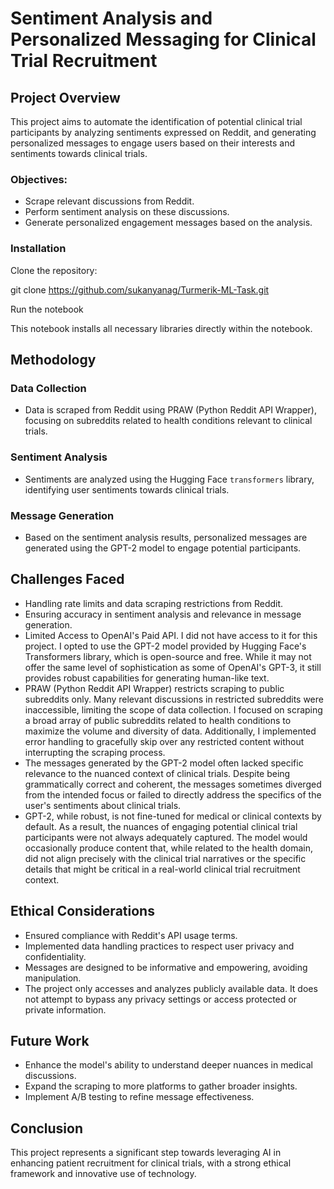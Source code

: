 # Sentiment Analysis and Personalized Messaging for Clinical Trial Recruitment

## Project Overview

This project aims to automate the identification of potential clinical trial participants by analyzing sentiments expressed on Reddit, and generating personalized messages to engage users based on their interests and sentiments towards clinical trials.

### Objectives:
- Scrape relevant discussions from Reddit.
- Perform sentiment analysis on these discussions.
- Generate personalized engagement messages based on the analysis.

### Installation

Clone the repository:

git clone https://github.com/sukanyanag/Turmerik-ML-Task.git

Run the notebook

This notebook installs all necessary libraries directly within the notebook. 

## Methodology

### Data Collection
- Data is scraped from Reddit using PRAW (Python Reddit API Wrapper), focusing on subreddits related to health conditions relevant to clinical trials.

### Sentiment Analysis
- Sentiments are analyzed using the Hugging Face `transformers` library, identifying user sentiments towards clinical trials.

### Message Generation
- Based on the sentiment analysis results, personalized messages are generated using the GPT-2 model to engage potential participants.

## Challenges Faced
- Handling rate limits and data scraping restrictions from Reddit.
- Ensuring accuracy in sentiment analysis and relevance in message generation.
- Limited Access to OpenAI's Paid API. I did not have access to it for this project. I opted to use the GPT-2 model provided by Hugging Face's Transformers library, which is open-source and free. While it may not offer the same level of sophistication as some of OpenAI's GPT-3, it still provides robust capabilities for generating human-like text.
- PRAW (Python Reddit API Wrapper) restricts scraping to public subreddits only. Many relevant discussions in restricted subreddits were inaccessible, limiting the scope of data collection. I focused on scraping a broad array of public subreddits related to health conditions to maximize the volume and diversity of data. Additionally, I implemented error handling to gracefully skip over any restricted content without interrupting the scraping process.
- The messages generated by the GPT-2 model often lacked specific relevance to the nuanced context of clinical trials. Despite being grammatically correct and coherent, the messages sometimes diverged from the intended focus or failed to directly address the specifics of the user's sentiments about clinical trials.
- GPT-2, while robust, is not fine-tuned for medical or clinical contexts by default. As a result, the nuances of engaging potential clinical trial participants were not always adequately captured. The model would occasionally produce content that, while related to the health domain, did not align precisely with the clinical trial narratives or the specific details that might be critical in a real-world clinical trial recruitment context.

## Ethical Considerations

- Ensured compliance with Reddit's API usage terms.
- Implemented data handling practices to respect user privacy and confidentiality.
- Messages are designed to be informative and empowering, avoiding manipulation.
- The project only accesses and analyzes publicly available data. It does not attempt to bypass any privacy settings or access protected or private information.

## Future Work

- Enhance the model's ability to understand deeper nuances in medical discussions.
- Expand the scraping to more platforms to gather broader insights.
- Implement A/B testing to refine message effectiveness.

## Conclusion

This project represents a significant step towards leveraging AI in enhancing patient recruitment for clinical trials, with a strong ethical framework and innovative use of technology.

